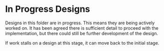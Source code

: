# In Progress Designs

Designs in this folder are in progress. This means they are being actively worked
on. It has been agreed there is sufficient detail to proceed with the implementation,
but there could still be further development of the design.

If work stalls on a design at this stage, it can move back to the initial
stage.

